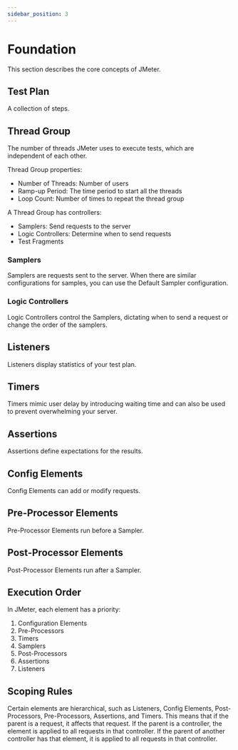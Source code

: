 ```yaml
---
sidebar_position: 3
---
```


# Foundation
This section describes the core concepts of JMeter.

## Test Plan
A collection of steps.

## Thread Group
The number of threads JMeter uses to execute tests, which are independent 
of each other.

Thread Group properties:
* Number of Threads: Number of users
* Ramp-up Period: The time period to start all the threads
* Loop Count: Number of times to repeat the thread group

A Thread Group has controllers:
* Samplers: Send requests to the server
* Logic Controllers: Determine when to send requests
* Test Fragments

### Samplers
Samplers are requests sent to the server. When there are similar 
configurations for samples, you can use the Default Sampler configuration.

### Logic Controllers
Logic Controllers control the Samplers, dictating when to send a request or 
change the order of the samplers.

## Listeners
Listeners display statistics of your test plan.

## Timers
Timers mimic user delay by introducing waiting time and can also be used to
prevent overwhelming your server.

## Assertions
Assertions define expectations for the results.

## Config Elements
Config Elements can add or modify requests.

## Pre-Processor Elements
Pre-Processor Elements run before a Sampler.

## Post-Processor Elements
Post-Processor Elements run after a Sampler.

## Execution Order
In JMeter, each element has a priority:
1. Configuration Elements
2. Pre-Processors
3. Timers
4. Samplers
5. Post-Processors
6. Assertions
7. Listeners

## Scoping Rules
Certain elements are hierarchical, such as Listeners, Config Elements, 
Post-Processors, Pre-Processors, Assertions, and Timers. This means that if 
the parent is a request, it affects that request. If the parent is a 
controller, the element is applied to all requests in that controller. 
If the parent of another controller has that element, it is applied to 
all requests in that controller.

